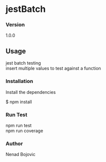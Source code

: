# jestBatch

### Version
1.0.0

## Usage
jest batch testing  <br /> insert multiple values to test against a function
### Installation

Install the dependencies

$ npm install


### Run Test

npm run test <br />
npm run coverage <br />



### Author
Nenad Bojovic



